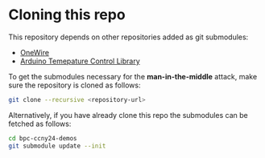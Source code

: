 # Cloning this repo

This repository depends on other repositories added as git submodules:
* [OneWire](https://github.com/PaulStoffregen/OneWire)
* [Arduino Temepature Control Library](https://github.com/milesburton/Arduino-Temperature-Control-Library)

To get the submodules necessary for the **man-in-the-middle** attack, make sure the repository is cloned as follows:
```bash
git clone --recursive <repository-url>
```
Alternatively, if you have already clone this repo the submodules can be fetched as follows:
```bash
cd bpc-ccny24-demos
git submodule update --init
```